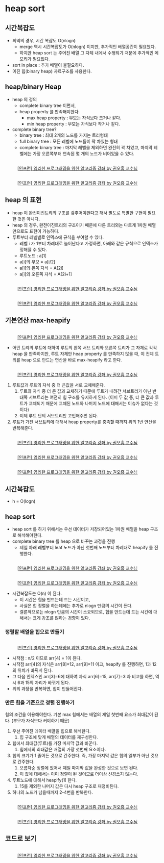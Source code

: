 # heap sort

## 시간복잡도&#x20;

* 최악의 경우, 시간 복잡도 O(nlogn)&#x20;
  * merge 역시 시간복잡도가 O(nlogn) 이지만, 추가적인 배열공간이 필요했다.&#x20;
  * 하지만 heap sort 는 주어진 배열 그 자체 내에서 수행되기 때문에 추가적인 메모리가 필요없다.&#x20;
* sort in place : 추가 배열이 불필요하다.&#x20;
* 이진 힙(binary heap) 자료구조를 사용한다.&#x20;

## heap/binary Heap

* heap 의 정의&#x20;
  * complete binary tree 이면서,&#x20;
  * heap property 를 만족해야한다.&#x20;
    * max heap property : 부모는 자식보다 크거나 같다.&#x20;
    * min heap property : 부모는 자식보다 작거나 같다.&#x20;
* complete binary tree?&#x20;
  * binary tree : 최대 2개의 노드를 가지는 트리형태&#x20;
  * full binary tree : 모든 레벨에 노드들이 꽉 차있는 형태&#x20;
  * complete binary tree : 마지막 레벨을 제외하면 완전히 꽉 차있고, 마지막 레벨에는 가장 오른쪽부터 연속된 몇 개의 노드가 비어있을 수 있다.&#x20;

<figure><img src="../../../.gitbook/assets/image (1) (1) (1).png" alt=""><figcaption><p><a href="https://www.inflearn.com/course/%EC%95%8C%EA%B3%A0%EB%A6%AC%EC%A6%98-%EA%B0%95%EC%A2%8C">[인프런] 영리한 프로그래밍을 위한 알고리즘 강좌 by 권오흠 교수님</a></p></figcaption></figure>

<figure><img src="../../../.gitbook/assets/image (26) (1).png" alt=""><figcaption><p><a href="https://www.inflearn.com/course/%EC%95%8C%EA%B3%A0%EB%A6%AC%EC%A6%98-%EA%B0%95%EC%A2%8C">[인프런] 영리한 프로그래밍을 위한 알고리즘 강좌 by 권오흠 교수님</a></p></figcaption></figure>

## heap 의 표현

* heap 이 완전이진트리의 구조를 갖추어야한다고 해서 별도로 특별한 구현이 필요한 것은 아니다.&#x20;
* heap 의 경우, 완전이진트리의 구조이기 때문에 다른 트리와는 다르게 1차원 배열만으로도 표현이 가능하다. &#x20;
* 루트부터 레벨별로 인덱스에 규칙을 부여할 수 있다.&#x20;
  * 레벨 i 가 1부터 차례대로 늘어난다고 가정하면, 아래와 같은 규칙으로 인덱스가 정해질 수 있다.&#x20;
  * 루트노드 : a\[1]
  * a\[i]의 부모  = a\[i/2]
  * a\[i]의 왼쪽 자식 = A\[2i]
  * a\[i]의 오른쪽 자식 = A\[2i+1]

<figure><img src="../../../.gitbook/assets/image (2) (1).png" alt=""><figcaption><p><a href="https://www.inflearn.com/course/%EC%95%8C%EA%B3%A0%EB%A6%AC%EC%A6%98-%EA%B0%95%EC%A2%8C">[인프런] 영리한 프로그래밍을 위한 알고리즘 강좌 by 권오흠 교수님</a></p></figcaption></figure>

<figure><img src="../../../.gitbook/assets/image (23).png" alt=""><figcaption><p><a href="https://www.inflearn.com/course/%EC%95%8C%EA%B3%A0%EB%A6%AC%EC%A6%98-%EA%B0%95%EC%A2%8C">[인프런] 영리한 프로그래밍을 위한 알고리즘 강좌 by 권오흠 교수님</a></p></figcaption></figure>



## 기본연산 max-heapify&#x20;

<figure><img src="../../../.gitbook/assets/image (14) (1).png" alt=""><figcaption><p><a href="https://www.inflearn.com/course/%EC%95%8C%EA%B3%A0%EB%A6%AC%EC%A6%98-%EA%B0%95%EC%A2%8C">[인프런] 영리한 프로그래밍을 위한 알고리즘 강좌 by 권오흠 교수님</a></p></figcaption></figure>

* 어떤 트리의 루트에 대하여 루트의 왼쪽 서브 트리와 오른쪽 트리가 그 자체로 각각 heap 을 만족하지만, 루트 자체만 heap property 를 만족하지 않을 때, 이 전체 트리를 heap 으로 만드는 연산을 바로 max-heapify 라고 한다.&#x20;

<figure><img src="../../../.gitbook/assets/image (8) (2) (1).png" alt=""><figcaption><p><a href="https://www.inflearn.com/course/%EC%95%8C%EA%B3%A0%EB%A6%AC%EC%A6%98-%EA%B0%95%EC%A2%8C">[인프런] 영리한 프로그래밍을 위한 알고리즘 강좌 by 권오흠 교수님</a></p></figcaption></figure>

1. 루트값과 루트의 자식 중 더 큰값을 서로 교체해준다.&#x20;
   1. 루트의 자식 중 더 큰 값과 교체하기 때문에 루트가 내려간 서브트리가 아닌 반대쪽 서브트리는 여전히 힙 구조를 유지하게 된다. (이미 두 값 중, 더 큰 값과 루트가 교체되기 때문에 교체된 노드와 나머지 노드에 대해서는 이슈가 없다는 것이다)&#x20;
   2. 이제 루트 단의 서브트리만 고민해주면 된다.&#x20;
2. 루트가 가진 서브트리에 대해서 heap property를 충족할 때까지 위의 1번 연산을 반복해준다.&#x20;



<figure><img src="../../../.gitbook/assets/image (28) (2).png" alt=""><figcaption><p><a href="https://www.inflearn.com/course/%EC%95%8C%EA%B3%A0%EB%A6%AC%EC%A6%98-%EA%B0%95%EC%A2%8C">[인프런] 영리한 프로그래밍을 위한 알고리즘 강좌 by 권오흠 교수님</a></p></figcaption></figure>

<figure><img src="../../../.gitbook/assets/image (41).png" alt=""><figcaption><p><a href="https://www.inflearn.com/course/%EC%95%8C%EA%B3%A0%EB%A6%AC%EC%A6%98-%EA%B0%95%EC%A2%8C">[인프런] 영리한 프로그래밍을 위한 알고리즘 강좌 by 권오흠 교수님</a></p></figcaption></figure>

<figure><img src="../../../.gitbook/assets/image (3) (6).png" alt=""><figcaption><p><a href="https://www.inflearn.com/course/%EC%95%8C%EA%B3%A0%EB%A6%AC%EC%A6%98-%EA%B0%95%EC%A2%8C">[인프런] 영리한 프로그래밍을 위한 알고리즘 강좌 by 권오흠 교수님</a></p></figcaption></figure>

## 시간복잡도&#x20;

* h = O(logn)&#x20;



## heap sort&#x20;

* heap sort 를 하기 위해서는 우선 데이터가 저장되어있는 1차원 배열을 heap 구조로 해석해야한다.&#x20;
* complete binary tree 를 heap 으로 바꾸는 과정을 진행
  * 제일 아래 레벨부터 leaf 노드가 아닌 첫번째 노드부터 차례대로 heapify 를 진행한다.&#x20;

<figure><img src="../../../.gitbook/assets/image (2) (9).png" alt=""><figcaption><p><a href="https://www.inflearn.com/course/%EC%95%8C%EA%B3%A0%EB%A6%AC%EC%A6%98-%EA%B0%95%EC%A2%8C">[인프런] 영리한 프로그래밍을 위한 알고리즘 강좌 by 권오흠 교수님</a></p></figcaption></figure>

<figure><img src="../../../.gitbook/assets/image (4) (5) (2).png" alt=""><figcaption><p><a href="https://www.inflearn.com/course/%EC%95%8C%EA%B3%A0%EB%A6%AC%EC%A6%98-%EA%B0%95%EC%A2%8C">[인프런] 영리한 프로그래밍을 위한 알고리즘 강좌 by 권오흠 교수님</a></p></figcaption></figure>

* 시간복잡도는 O(n) 이 된다.&#x20;
  * 이 시간은 힙을 만드는데 드는 시간이고,&#x20;
  * 사실은 힙 정렬을 하는데에는 추가로 nlogn 만큼의 시간이 든다.&#x20;
  * 결론적으로는 nlogn 만큼의 시간이 소요되므로, 힙을 만드는데 드는 시간에 대해서는 크게 강조를 않하는 경향이 있다.&#x20;

### 정렬할 배열을 힙으로 만들기&#x20;

<figure><img src="../../../.gitbook/assets/image (17) (3).png" alt=""><figcaption><p><a href="https://www.inflearn.com/course/%EC%95%8C%EA%B3%A0%EB%A6%AC%EC%A6%98-%EA%B0%95%EC%A2%8C">[인프런] 영리한 프로그래밍을 위한 알고리즘 강좌 by 권오흠 교수님</a></p></figcaption></figure>

* 시작점 : n/2 이므로 arr\[4] = 1이 된다.&#x20;
* 시작점 arr\[4]의 자식은 arr\[8]=12, arr\[9]=11 이고, heapify 를 진행하면, 1과 12의 위치가 바뀌게 된다.&#x20;
* 그 다음 인덱스인 arr\[3]=6에 대하여 자식 arr\[6]=15, arr\[7]=3 과 비교를 하면, 역시 6과 15의 자리가 바뀌게 된다.&#x20;
* 위의 과정을 반복하면, 힙이 만들어진다.&#x20;

### 만든 힙을 기준으로 정렬 진행하기&#x20;

힙의 조건을 이용해야한다. 기본 max 힙에서는 배열의 제일 첫번째 요소가 최대값이 된다. (부모가 자식보다 커야하기 때문)&#x20;

1. 우선 주어진 데이터 배열을 힙으로 해석한다.&#x20;
   1. 힙 구조에 맞게 배열의 데이터를 재구성한다.&#x20;
2. 힙에서 최대값(루트)를 가장 마지막 값과 바꾼다.&#x20;
   1. 힙에서의 최대값은 배열의 가장 첫번째 요소이다.
3. 힙의 크기가 1 줄어든 것으로 간주한다. 즉, 가장 마지막 값은 힙의 일부가 아닌 것으로 간주한다.&#x20;
   1. 오름차순 정렬에 있어서 제일 마지막 값을 완성한 것으로 보면 된다.&#x20;
   2. 이 값에 대해서는 이미 정렬이 된 것이므로 더이상 신경쓰지 않는다.&#x20;
4. 루트노드에 대해서 heapify(1) 한다.&#x20;
   1. 15를 제외한 나머지 값은 다시 heap 구조로 재정비된다.&#x20;
5. 하나의 노드가 남을때까지 2-4번을 반복한다.&#x20;

<figure><img src="../../../.gitbook/assets/image (22).png" alt=""><figcaption><p><a href="https://www.inflearn.com/course/%EC%95%8C%EA%B3%A0%EB%A6%AC%EC%A6%98-%EA%B0%95%EC%A2%8C">[인프런] 영리한 프로그래밍을 위한 알고리즘 강좌 by 권오흠 교수님</a></p></figcaption></figure>

<figure><img src="../../../.gitbook/assets/image (13) (1).png" alt=""><figcaption><p><a href="https://www.inflearn.com/course/%EC%95%8C%EA%B3%A0%EB%A6%AC%EC%A6%98-%EA%B0%95%EC%A2%8C">[인프런] 영리한 프로그래밍을 위한 알고리즘 강좌 by 권오흠 교수님</a></p></figcaption></figure>



## 코드로 보기

<figure><img src="../../../.gitbook/assets/image (11).png" alt=""><figcaption><p><a href="https://www.inflearn.com/course/%EC%95%8C%EA%B3%A0%EB%A6%AC%EC%A6%98-%EA%B0%95%EC%A2%8C">[인프런] 영리한 프로그래밍을 위한 알고리즘 강좌 by 권오흠 교수님</a></p></figcaption></figure>

